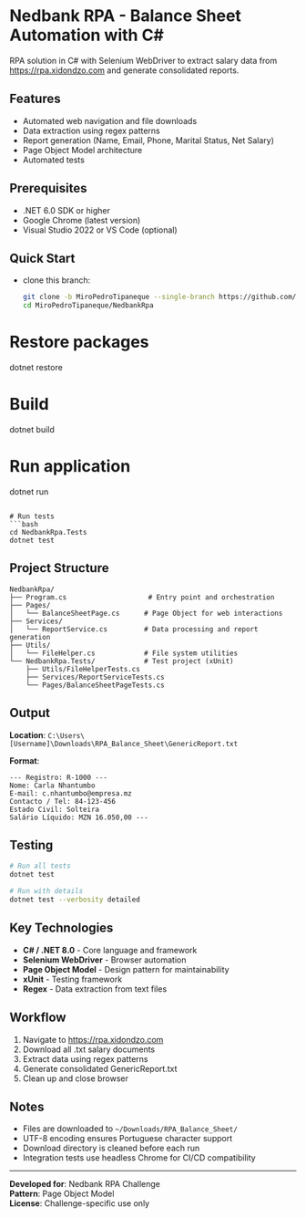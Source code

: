# Nedbank RPA - Balance Sheet Automation with C#

RPA solution in C# with Selenium WebDriver to extract salary data from https://rpa.xidondzo.com and generate consolidated reports.

##  Features

- Automated web navigation and file downloads
- Data extraction using regex patterns
- Report generation (Name, Email, Phone, Marital Status, Net Salary)
- Page Object Model architecture
- Automated tests

##  Prerequisites

- .NET 6.0 SDK or higher
- Google Chrome (latest version)
- Visual Studio 2022 or VS Code (optional)

##  Quick Start

- clone this branch:
  ```bash
  git clone -b MiroPedroTipaneque --single-branch https://github.com/LegoCodeMz/DeveloperRPA.git
  cd MiroPedroTipaneque/NedbankRpa

# Restore packages
dotnet restore

# Build
dotnet build

# Run application
dotnet run
```

# Run tests
```bash
cd NedbankRpa.Tests
dotnet test
```

##  Project Structure

```
NedbankRpa/
├── Program.cs                    # Entry point and orchestration
├── Pages/
│   └── BalanceSheetPage.cs      # Page Object for web interactions
├── Services/
│   └── ReportService.cs         # Data processing and report generation
├── Utils/
│   └── FileHelper.cs            # File system utilities
└── NedbankRpa.Tests/            # Test project (xUnit)
    ├── Utils/FileHelperTests.cs
    ├── Services/ReportServiceTests.cs
    └── Pages/BalanceSheetPageTests.cs
```

##  Output

**Location**: `C:\Users\[Username]\Downloads\RPA_Balance_Sheet\GenericReport.txt`

**Format**:
```
--- Registro: R-1000 ---
Nome: Carla Nhantumbo
E-mail: c.nhantumbo@empresa.mz
Contacto / Tel: 84-123-456
Estado Civil: Solteira
Salário Líquido: MZN 16.050,00 ---
```

##  Testing

```bash
# Run all tests
dotnet test

# Run with details
dotnet test --verbosity detailed
```

##  Key Technologies

- **C# / .NET 8.0** - Core language and framework
- **Selenium WebDriver** - Browser automation
- **Page Object Model** - Design pattern for maintainability
- **xUnit** - Testing framework
- **Regex** - Data extraction from text files

##  Workflow

1. Navigate to https://rpa.xidondzo.com
2. Download all .txt salary documents
3. Extract data using regex patterns
4. Generate consolidated GenericReport.txt
5. Clean up and close browser

##  Notes

- Files are downloaded to `~/Downloads/RPA_Balance_Sheet/`
- UTF-8 encoding ensures Portuguese character support
- Download directory is cleaned before each run
- Integration tests use headless Chrome for CI/CD compatibility

---

**Developed for**: Nedbank RPA Challenge  
**Pattern**: Page Object Model  
**License**: Challenge-specific use only



